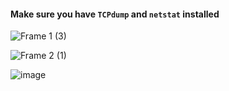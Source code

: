 #### Make sure you have `TCPdump` and `netstat` installed

![Frame 1 (3)](https://github.com/cyber-chalk/CTF-project/assets/52194915/98f822dc-8e2e-4d76-8129-69ea0fb3e73a)


![Frame 2 (1)](https://github.com/cyber-chalk/CTF-project/assets/52194915/d5388368-4691-4009-94dc-466509f8d779)


![image](https://github.com/cyber-chalk/CTF-project/assets/52194915/f0b24cd6-f109-4a57-a840-63b19f706f4c)
